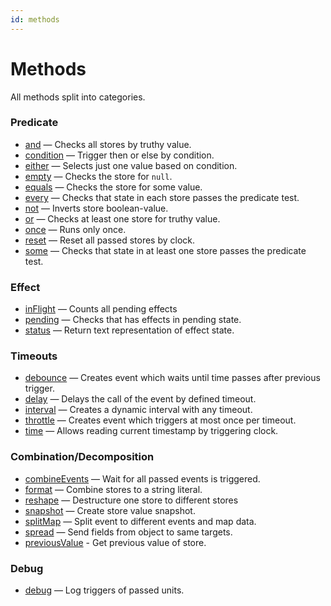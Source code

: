 ```yaml
---
id: methods
---
```


# Methods

All methods split into categories.

### Predicate

- [and](./and/readme.md) — Checks all stores by truthy value.
- [condition](./condition/readme.md) — Trigger then or else by condition.
- [either](./either/readme.md) — Selects just one value based on condition.
- [empty](./empty/readme.md) — Checks the store for `null`.
- [equals](./equals/readme.md) — Checks the store for some value.
- [every](./every/readme.md) — Checks that state in each store passes the predicate test.
- [not](./not/readme.md) — Inverts store boolean-value.
- [or](./or/readme.md) — Checks at least one store for truthy value.
- [once](./once/readme.md) — Runs only once.
- [reset](./reset/readme.md) — Reset all passed stores by clock.
- [some](./some/readme.md) — Checks that state in at least one store passes the predicate test.

### Effect

- [inFlight](./in-flight/readme.md) — Counts all pending effects
- [pending](./pending/readme.md) — Checks that has effects in pending state.
- [status](./status/readme.md) — Return text representation of effect state.

### Timeouts

- [debounce](./debounce/readme.md) — Creates event which waits until time passes after previous trigger.
- [delay](./delay/readme.md) — Delays the call of the event by defined timeout.
- [interval](./interval/readme.md) — Creates a dynamic interval with any timeout.
- [throttle](./throttle/readme.md) — Creates event which triggers at most once per timeout.
- [time](./time/readme.md) — Allows reading current timestamp by triggering clock.

### Combination/Decomposition

- [combineEvents](./combine-events/readme.md) — Wait for all passed events is triggered.
- [format](./format/readme.md) — Combine stores to a string literal.
- [reshape](./reshape/readme.md) — Destructure one store to different stores
- [snapshot](./snapshot/readme.md) — Create store value snapshot.
- [splitMap](./split-map/readme.md) — Split event to different events and map data.
- [spread](./spread/readme.md) — Send fields from object to same targets.
- [previousValue](./previous-value/readme.md) - Get previous value of store.

### Debug

- [debug](./debug/readme.md) — Log triggers of passed units.
